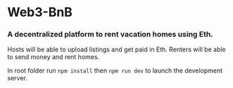  # Web3-BnB
 
 ### A decentralized platform to rent vacation homes using Eth. 
 
 Hosts will be able to upload listings and get paid in Eth. Renters will be able to send money and rent homes. 
 
 
 In root folder run `npm install` then `npm run dev` to launch the development server.
 
 
